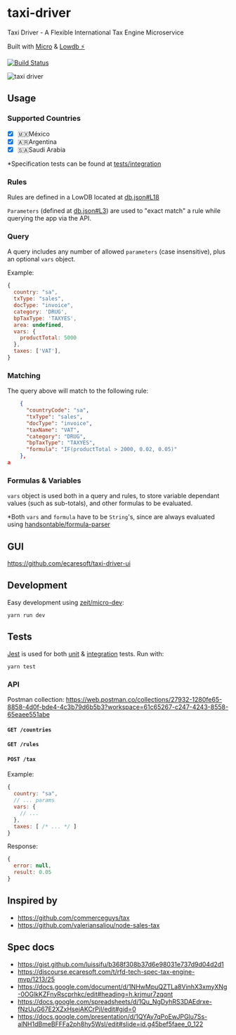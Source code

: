 # taxi-driver
Taxi Driver - A Flexible International Tax Engine Microservice

Built with [Micro](https://github.com/zeit/micro) & [Lowdb ⚡️](https://github.com/typicode/lowdb)

[![Build Status](https://travis-ci.org/ecaresoft/taxi-driver.svg?branch=master)](https://travis-ci.org/ecaresoft/taxi-driver)

![taxi driver](https://user-images.githubusercontent.com/119117/48316345-df182200-e5a7-11e8-94ff-bab2f79694f0.jpg)

## Usage

### Supported Countries

- [x] 🇲🇽México
- [x] 🇦🇷Argentina
- [x] 🇸🇦Saudi Arabia

\*Specification tests can be found at [tests/integration](https://github.com/ecaresoft/taxi-driver/tree/master/tests/integration)

### Rules

Rules are defined in a LowDB located at [db.json#L18](https://github.com/ecaresoft/taxi-driver/blob/master/db.json#L18)

`Parameters` (defined at [db.json#L3](https://github.com/ecaresoft/taxi-driver/blob/master/db.json#L3)) are used to "exact match" a rule while querying the app via the API.

### Query

A query includes any number of allowed `parameters` (case insensitive), plus an optional `vars` object.

Example:

```javascript
{
  country: "sa",
  txType: "sales",
  docType: "invoice",
  category: 'DRUG',
  bpTaxType: 'TAXYES',
  area: undefined,
  vars: {
    productTotal: 5000
  },
  taxes: ['VAT'],
}
```

### Matching

The query above will match to the following rule:

```json
    {
      "countryCode": "sa",
      "txType": "sales",
      "docType": "invoice",
      "taxName": "VAT",
      "category": "DRUG",
      "bpTaxType": "TAXYES",
      "formula": "IF(productTotal > 2000, 0.02, 0.05)"
    },
a
```

### Formulas & Variables

`vars` object is used both in a query and rules, to store variable dependant values (such as sub-totals), and other formulas to be evaluated.

\*Both `vars` and `formula` have to be `String`'s, since are always evaluated using [handsontable/formula-parser](https://github.com/handsontable/formula-parser)

## GUI

https://github.com/ecaresoft/taxi-driver-ui

## Development

Easy development using [zeit/micro-dev](https://github.com/zeit/micro-dev):

```
yarn run dev
```

## Tests

[Jest](https://jestjs.io/) is used for both [unit](https://github.com/ecaresoft/taxi-driver/tree/master/tests/unit) & [integration](https://github.com/ecaresoft/taxi-driver/tree/master/tests/integration) tests. Run with:

```
yarn test
```

### API

Postman collection: https://web.postman.co/collections/27932-1280fe65-8858-4d0f-bde4-4c3b79d6b5b3?workspace=61c65267-c247-4243-8558-65eaee551abe

#### `GET /countries`

#### `GET /rules`

#### `POST /tax`

Example:

```javascript
{
  country: "sa",
  // ... params
  vars: {
    // ...
  },
  taxes: [ /* ... */ ]
}
```

Response:

```javascript
{
  error: null,
  result: 0.05
}
```

## Inspired by

- https://github.com/commerceguys/tax
- https://github.com/valeriansaliou/node-sales-tax

## Spec docs

- https://gist.github.com/luissifu/b368f308b37d6e98031e737d9d04d2d1
- https://discourse.ecaresoft.com/t/rfd-tech-spec-tax-engine-mvp/1213/25
- https://docs.google.com/document/d/1NHwMpuQZTLa8VinhX3xmyXNg-0OGlkKZFnyRscprhkc/edit#heading=h.krjmur7zqqnt
- https://docs.google.com/spreadsheets/d/1Qu_NgDyhRS3DAEdrxe-fNzUuG67E2XZxHsejAKCrPjI/edit#gid=0
- https://docs.google.com/presentation/d/1QYAy7qPoEwJPGlu7Ss-alNH1dBmeBFFFa2ph8hy5WsI/edit#slide=id.g45bef5faee_0_122
